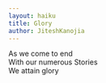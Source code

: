 ```yaml
---
layout: haiku
title: Glory
author: JiteshKanojia
---
```


As we come to end<br>
With our numerous Stories<br>
We attain glory<br>